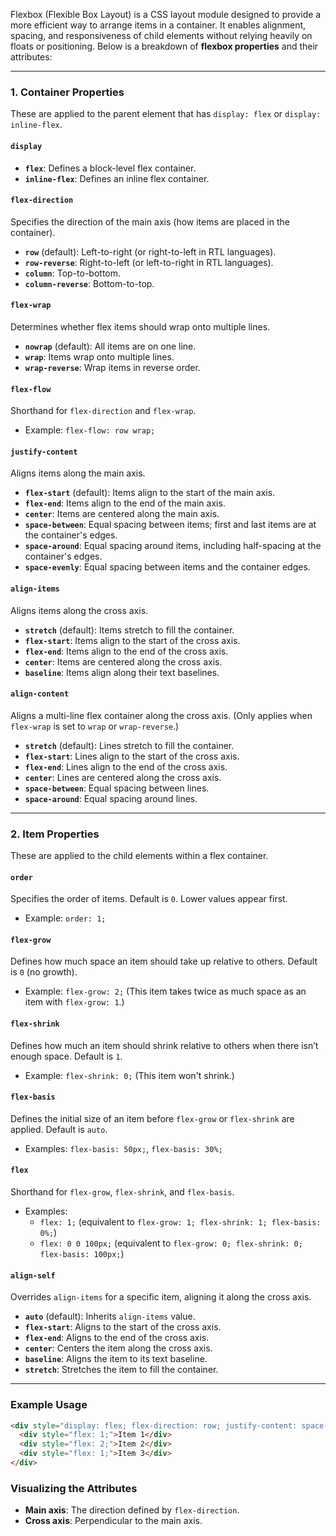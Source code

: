 Flexbox (Flexible Box Layout) is a CSS layout module designed to provide a more efficient way to arrange items in a container. It enables alignment, spacing, and responsiveness of child elements without relying heavily on floats or positioning. Below is a breakdown of **flexbox properties** and their attributes:

---

### 1. **Container Properties**
These are applied to the parent element that has `display: flex` or `display: inline-flex`.

#### **`display`**
- **`flex`**: Defines a block-level flex container.
- **`inline-flex`**: Defines an inline flex container.

#### **`flex-direction`**
Specifies the direction of the main axis (how items are placed in the container).
- **`row`** (default): Left-to-right (or right-to-left in RTL languages).
- **`row-reverse`**: Right-to-left (or left-to-right in RTL languages).
- **`column`**: Top-to-bottom.
- **`column-reverse`**: Bottom-to-top.

#### **`flex-wrap`**
Determines whether flex items should wrap onto multiple lines.
- **`nowrap`** (default): All items are on one line.
- **`wrap`**: Items wrap onto multiple lines.
- **`wrap-reverse`**: Wrap items in reverse order.

#### **`flex-flow`**
Shorthand for `flex-direction` and `flex-wrap`.
- Example: `flex-flow: row wrap;`

#### **`justify-content`**
Aligns items along the main axis.
- **`flex-start`** (default): Items align to the start of the main axis.
- **`flex-end`**: Items align to the end of the main axis.
- **`center`**: Items are centered along the main axis.
- **`space-between`**: Equal spacing between items; first and last items are at the container's edges.
- **`space-around`**: Equal spacing around items, including half-spacing at the container's edges.
- **`space-evenly`**: Equal spacing between items and the container edges.

#### **`align-items`**
Aligns items along the cross axis.
- **`stretch`** (default): Items stretch to fill the container.
- **`flex-start`**: Items align to the start of the cross axis.
- **`flex-end`**: Items align to the end of the cross axis.
- **`center`**: Items are centered along the cross axis.
- **`baseline`**: Items align along their text baselines.

#### **`align-content`**
Aligns a multi-line flex container along the cross axis. (Only applies when `flex-wrap` is set to `wrap` or `wrap-reverse`.)
- **`stretch`** (default): Lines stretch to fill the container.
- **`flex-start`**: Lines align to the start of the cross axis.
- **`flex-end`**: Lines align to the end of the cross axis.
- **`center`**: Lines are centered along the cross axis.
- **`space-between`**: Equal spacing between lines.
- **`space-around`**: Equal spacing around lines.

---

### 2. **Item Properties**
These are applied to the child elements within a flex container.

#### **`order`**
Specifies the order of items. Default is `0`. Lower values appear first.
- Example: `order: 1;`

#### **`flex-grow`**
Defines how much space an item should take up relative to others. Default is `0` (no growth).
- Example: `flex-grow: 2;` (This item takes twice as much space as an item with `flex-grow: 1`.)

#### **`flex-shrink`**
Defines how much an item should shrink relative to others when there isn’t enough space. Default is `1`.
- Example: `flex-shrink: 0;` (This item won't shrink.)

#### **`flex-basis`**
Defines the initial size of an item before `flex-grow` or `flex-shrink` are applied. Default is `auto`.
- Examples: `flex-basis: 50px;`, `flex-basis: 30%;`

#### **`flex`**
Shorthand for `flex-grow`, `flex-shrink`, and `flex-basis`.
- Examples:
  - `flex: 1;` (equivalent to `flex-grow: 1; flex-shrink: 1; flex-basis: 0%;`)
  - `flex: 0 0 100px;` (equivalent to `flex-grow: 0; flex-shrink: 0; flex-basis: 100px;`)

#### **`align-self`**
Overrides `align-items` for a specific item, aligning it along the cross axis.
- **`auto`** (default): Inherits `align-items` value.
- **`flex-start`**: Aligns to the start of the cross axis.
- **`flex-end`**: Aligns to the end of the cross axis.
- **`center`**: Centers the item along the cross axis.
- **`baseline`**: Aligns the item to its text baseline.
- **`stretch`**: Stretches the item to fill the container.

---

### Example Usage
```html
<div style="display: flex; flex-direction: row; justify-content: space-between; align-items: center; height: 100px;">
  <div style="flex: 1;">Item 1</div>
  <div style="flex: 2;">Item 2</div>
  <div style="flex: 1;">Item 3</div>
</div>
```

### Visualizing the Attributes
- **Main axis**: The direction defined by `flex-direction`.
- **Cross axis**: Perpendicular to the main axis.
